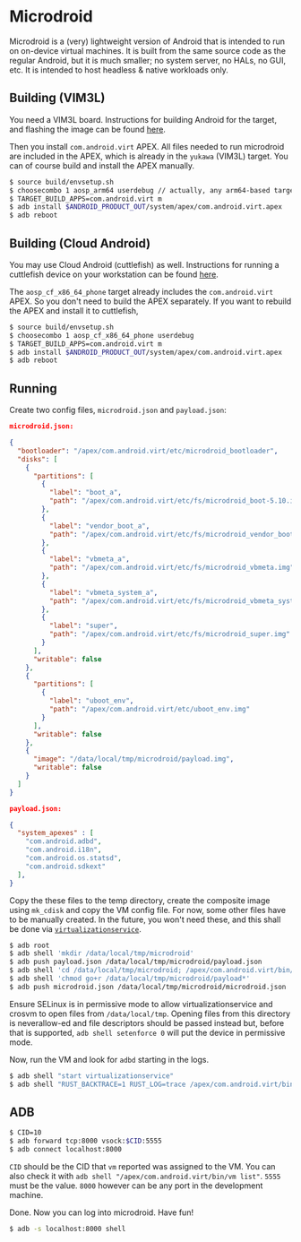 # Microdroid

Microdroid is a (very) lightweight version of Android that is intended to run on
on-device virtual machines. It is built from the same source code as the regular
Android, but it is much smaller; no system server, no HALs, no GUI, etc. It is
intended to host headless & native workloads only.

## Building (VIM3L)

You need a VIM3L board. Instructions for building Android for the target, and
flashing the image can be found [here](../docs/getting_started/yukawa.md).

Then you install `com.android.virt` APEX. All files needed to run microdroid are
included in the APEX, which is already in the `yukawa` (VIM3L) target. You can
of course build and install the APEX manually.

```sh
$ source build/envsetup.sh
$ choosecombo 1 aosp_arm64 userdebug // actually, any arm64-based target is ok
$ TARGET_BUILD_APPS=com.android.virt m
$ adb install $ANDROID_PRODUCT_OUT/system/apex/com.android.virt.apex
$ adb reboot
```

## Building (Cloud Android)

You may use Cloud Android (cuttlefish) as well. Instructions for running a
cuttlefish device on your workstation can be found
[here](https://android.googlesource.com/device/google/cuttlefish/).

The `aosp_cf_x86_64_phone` target already includes the `com.android.virt` APEX.
So you don't need to build the APEX separately. If you want to rebuild the APEX
and install it to cuttlefish,

```sh
$ source build/envsetup.sh
$ choosecombo 1 aosp_cf_x86_64_phone userdebug
$ TARGET_BUILD_APPS=com.android.virt m
$ adb install $ANDROID_PRODUCT_OUT/system/apex/com.android.virt.apex
$ adb reboot
```

## Running

Create two config files, `microdroid.json` and `payload.json`:

```json
microdroid.json:

{
  "bootloader": "/apex/com.android.virt/etc/microdroid_bootloader",
  "disks": [
    {
      "partitions": [
        {
          "label": "boot_a",
          "path": "/apex/com.android.virt/etc/fs/microdroid_boot-5.10.img"
        },
        {
          "label": "vendor_boot_a",
          "path": "/apex/com.android.virt/etc/fs/microdroid_vendor_boot-5.10.img"
        },
        {
          "label": "vbmeta_a",
          "path": "/apex/com.android.virt/etc/fs/microdroid_vbmeta.img"
        },
        {
          "label": "vbmeta_system_a",
          "path": "/apex/com.android.virt/etc/fs/microdroid_vbmeta_system.img"
        },
        {
          "label": "super",
          "path": "/apex/com.android.virt/etc/fs/microdroid_super.img"
        }
      ],
      "writable": false
    },
    {
      "partitions": [
        {
          "label": "uboot_env",
          "path": "/apex/com.android.virt/etc/uboot_env.img"
        }
      ],
      "writable": false
    },
    {
      "image": "/data/local/tmp/microdroid/payload.img",
      "writable": false
    }
  ]
}

payload.json:

{
  "system_apexes" : [
    "com.android.adbd",
    "com.android.i18n",
    "com.android.os.statsd",
    "com.android.sdkext"
  ],
}
```

Copy the these files to the temp directory, create the composite image using
`mk_cdisk` and copy the VM config file. For now, some other files have to be
manually created. In the future, you won't need these, and this shall be done
via [`virtualizationservice`](../virtualizationservice/).

```sh
$ adb root
$ adb shell 'mkdir /data/local/tmp/microdroid'
$ adb push payload.json /data/local/tmp/microdroid/payload.json
$ adb shell 'cd /data/local/tmp/microdroid; /apex/com.android.virt/bin/mk_payload payload.json payload.img'
$ adb shell 'chmod go+r /data/local/tmp/microdroid/payload*'
$ adb push microdroid.json /data/local/tmp/microdroid/microdroid.json
```

Ensure SELinux is in permissive mode to allow virtualizationservice and crosvm to open
files from `/data/local/tmp`. Opening files from this directory is
neverallow-ed and file descriptors should be passed instead but, before that is
supported, `adb shell setenforce 0` will put the device in permissive mode.

Now, run the VM and look for `adbd` starting in the logs.

```sh
$ adb shell "start virtualizationservice"
$ adb shell "RUST_BACKTRACE=1 RUST_LOG=trace /apex/com.android.virt/bin/vm run /data/local/tmp/microdroid/microdroid.json"
```

## ADB

```sh
$ CID=10
$ adb forward tcp:8000 vsock:$CID:5555
$ adb connect localhost:8000
```

`CID` should be the CID that `vm` reported was assigned to the VM. You can also
check it with `adb shell "/apex/com.android.virt/bin/vm list"`. `5555` must be
the value. `8000` however can be any port in the development machine.

Done. Now you can log into microdroid. Have fun!

```sh
$ adb -s localhost:8000 shell
```
